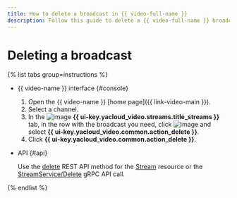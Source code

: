 ```yaml
---
title: How to delete a broadcast in {{ video-full-name }}
description: Follow this guide to delete a {{ video-full-name }} broadcast.
---
```


# Deleting a broadcast

{% list tabs group=instructions %}

- {{ video-name }} interface {#console}

  1. Open the {{ video-name }} [home page]({{ link-video-main }}).
  1. Select a channel.
  1. In the ![image](../../../_assets/console-icons/antenna-signal.svg) **{{ ui-key.yacloud_video.streams.title_streams }}** tab, in the row with the broadcast you need, click ![image](../../../_assets/console-icons/ellipsis.svg) and select **{{ ui-key.yacloud_video.common.action_delete }}**.
  1. Click **{{ ui-key.yacloud_video.common.action_delete }}**.

- API {#api}

  Use the [delete](../../api-ref/Stream/delete.md) REST API method for the [Stream](../../api-ref/Stream/index.md) resource or the [StreamService/Delete](../../api-ref/grpc/Stream/delete.md) gRPC API call.

{% endlist %}